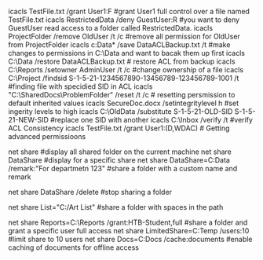 icacls TestFile.txt /grant User1:F #grant User1 full control over a file named TestFile.txt
icacls RestrictedData /deny GuestUser:R #you want to deny GuestUser read access to a folder called RestrictedData.
icacls ProjectFolder /remove OldUser /t /c #remove all permission for OldUser from ProjectFolder
icacls c:Data\* /save DataACLBackup.txt /t #make changes to permissions in C:\Data and want to bacak them up first
icacls C:\Data /restore DataACLBackup.txt # restore ACL from backup
icacls C:\Reports /setowner AdminUser /t /c #change ownership of a file
icacls C:\Project /findsid S-1-5-21-1234567890-13456789-123456789-1001 /t #finding file with specidied SID in ACL
icacls "C:\SharedDocs\ProblemFolder" /reset /t /c # resetting persmission to default inherited values
icacls SecureDoc.docx /setintegritylevel h #set ingerity levels to high
icacls C:\OldData /substitute S-1-5-21-OLD-SID S-1-5-21-NEW-SID #replace one SID with another
icacls C:\Inbox /verify /t #verify ACL Consistency
icacls TestFile.txt /grant User1:(D,WDAC) # Getting advanced permissioons


net share #display all shared folder on the current machine
net share DataShare #display for a specific share
net share DataShare=C:Data /remark:"For departmetn 123" #share a folder with a custom name and remark

net share DataShare /delete #stop sharing a folder

net share List="C:/Art List" #share a folder with spaces in the path

net share Reports=C:\Reports /grant:HTB-Student,full #share a folder and grant a specific user full access
net share LimitedShare=C:Temp /users:10 #limit share to 10 users
net share Docs=C:Docs /cache:documents #enable caching of documents for offline access


